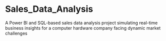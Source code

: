 # Sales_Data_Analysis
A Power BI and SQL-based sales data analysis project simulating real-time business insights for a computer hardware company facing dynamic market challenges
